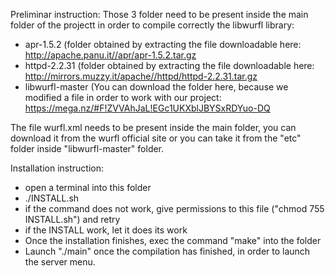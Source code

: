 Preliminar instruction:
Those 3 folder need to be present inside the main folder of the projectt in order to compile correctly the libwurfl library:
- apr-1.5.2 (folder obtained by extracting the file downloadable here: http://apache.panu.it//apr/apr-1.5.2.tar.gz
- httpd-2.2.31 (folder obtained by extracting the file downloadable here: http://mirrors.muzzy.it/apache//httpd/httpd-2.2.31.tar.gz
- libwurfl-master (You can download the folder here, because we modified a file in order to work with our project: https://mega.nz/#F!ZVVAhJaL!EGc1UKXblJBYSxRDYuo-DQ

The file wurfl.xml needs to be present inside the main folder, you can download it from the wurfl official site or you can take it from the "etc" folder inside "libwurfl-master" folder.

Installation instruction:

- open a terminal into this folder
- ./INSTALL.sh 
- if the command does not work, give permissions to this file ("chmod 755 INSTALL.sh") and retry
- if the INSTALL work, let it does its work
- Once the installation finishes, exec the command "make" into the folder
- Launch "./main" once the compilation has finished, in order to launch the server menu.

